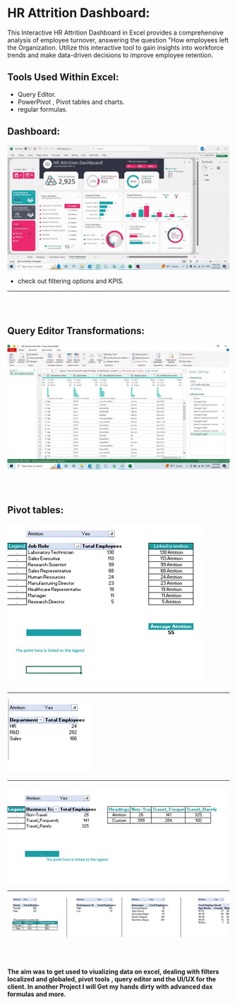 # HR Attrition Dashboard: 
This Interactive HR Attrition Dashboard in Excel provides a comprehensive analysis of employee turnover, answering the question "How employees left the Organization. Utilize this interactive tool to gain insights into workforce trends and make data-driven decisions to improve employee retention.

## Tools Used Within Excel:
  * Query Editor.
  * PowerPivot , Pivot tables and charts.
  * regular formulas.

## Dashboard: 
  ![Dashboard](https://github.com/Waleed-Altaher/HR-Attrition-Excel-dashboard/blob/main/Gif%20Dashboard.gif) 
 - check out filtering options and KPIS.

--------------------------------------------------
<br/><br/>

## Query Editor Transformations: 
![Query](https://github.com/Waleed-Altaher/HR-Attrition-Excel-dashboard/blob/main/QueryEditor%20transformations.png) 

<br/><br/> 

## Pivot tables: 
![Pivot](https://github.com/Waleed-Altaher/HR-Attrition-Excel-dashboard/blob/main/Pivot%20table%202.png) 
*** 
![Pivot](https://github.com/Waleed-Altaher/HR-Attrition-Excel-dashboard/blob/main/Pivot%20table.png) 
***
![Pivot](https://github.com/Waleed-Altaher/HR-Attrition-Excel-dashboard/blob/main/pivot3.png)
***
![Pivot](https://github.com/Waleed-Altaher/HR-Attrition-Excel-dashboard/blob/main/pivots.png) 

<br/><br/>

#### The aim was to get used to viualizing data on excel, dealing with filters localized and globaled, pivot tools , query editor and the UI/UX for the client. In another Project I will Get my hands dirty with advanced dax formulas and more.
